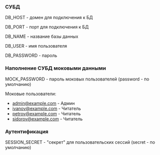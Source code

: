 ### СУБД

DB_HOST - домен для подключения к БД

DB_PORT - порт для подключения к БД

DB_NAME - название базы данных

DB_USER - имя пользователя

DB_PASSWORD - пароль

### Наполнение СУБД моковыми данными

MOCK_PASSWORD - пароль моковых пользователей (password - по умолчанию)

Моковые пользователи:

- admin@example.com - Админ
- ivanov@example.com - Читатель
- petrov@example.com - Читатель
- sidorov@example.com - Читатель

### Аутентификация

SESSION_SECRET - "секрет" для пользовательских сессий (secret - по умолчанию)
